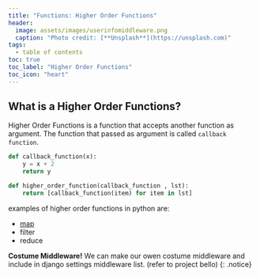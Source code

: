 ```yaml
---
title: "Functions: Higher Order Functions"
header:
  image: assets/images/userinfomiddleware.png
  caption: "Photo credit: [**Unsplash**](https://unsplash.com)"
tags:
  - table of contents
toc: true
toc_label: "Higher Order Functions"
toc_icon: "heart"
---
```

## What is a Higher Order Functions?
Higher Order Functions is a function that accepts another function as argument. The function that passed as argument is called `callback function`.


```python
def callback_function(x):
    y = x + 2
    return y

def higher_order_function(callback_function , lst):
    return [callback_function(item) for item in lst]
```

examples of higher order functions in python are:

* [map](https://besfortbunjaku.github.io/django-validators/)
* filter
* reduce


**Costume Middleware!** We can make our owen costume middleware and include in django settings middleware list. (refer to project bello)
{: .notice}


